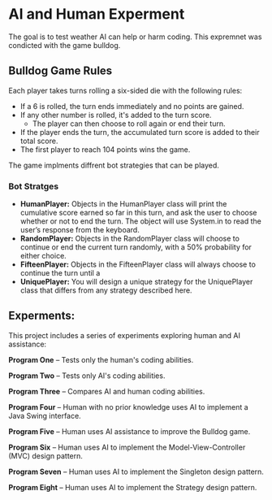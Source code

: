 # AI and Human Experment 

The goal is to test weather AI can help or harm coding. This expremnet was condicted with the game bulldog. 



## Bulldog Game Rules

Each player takes turns rolling a six-sided die with the following rules:

- If a 6 is rolled, the turn ends immediately and no points are gained.
- If any other number is rolled, it's added to the turn score.
  - The player can then choose to roll again or end their turn.
- If the player ends the turn, the accumulated turn score is added to their total score.
- The first player to reach 104 points wins the game.

The game implments diffrent bot strategies that can be played.

### Bot Stratges
- **HumanPlayer:**
Objects in the HumanPlayer class will print the cumulative score earned so far in this
turn, and ask the user to choose whether or not to end the turn. The object will use
System.in to read the user’s response from the keyboard.
- **RandomPlayer:**
Objects in the RandomPlayer class will choose to continue or end the current turn
randomly, with a 50% probability for either choice.
- **FifteenPlayer:**
Objects in the FifteenPlayer class will always choose to continue the turn until a
- **UniquePlayer:**
You will design a unique strategy for the UniquePlayer class that differs from any
strategy described here.

## Experments:
This project includes a series of experiments exploring human and AI assistance:

**Program One** – Tests only the human's coding abilities.

**Program Two** – Tests only AI's coding abilities.

**Program Three** – Compares AI and human coding abilities.

**Program Four** – Human with no prior knowledge uses AI to implement a Java Swing interface.

**Program Five** – Human uses AI assistance to improve the Bulldog game.

**Program Six** – Human uses AI to implement the Model-View-Controller (MVC) design pattern.

**Program Seven** – Human uses AI to implement the Singleton design pattern.

**Program Eight** – Human uses AI to implement the Strategy design pattern.
